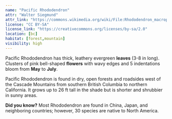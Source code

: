 ```yaml
---
name: "Pacific Rhododendron"
attr: "Walter Siegmund"
attr_link: "https://commons.wikimedia.org/wiki/File:Rhododendron_macrophyllum_4861.JPG"
license: "CC BY-SA"
license_link: "https://creativecommons.org/licenses/by-sa/2.0"
location: [bc]
habitat: [forest,mountain]
visibility: high
---
```

Pacific Rhododendron has thick, leathery evergreen **leaves** (3-8 in long). Clusters of pink bell-shaped **flowers** with wavy edges and 5 indentations bloom from **May** to **July**.

Pacific Rhododendron is found in dry, open forests and roadsides west of the Cascade Mountains from southern British Columbia to northern California. It grows up to 26 ft tall in the shade but is shorter and shrubbier in sunny areas.

**Did you know?** Most Rhododendron are found in China, Japan, and neighboring countries; however, 30 species are native to North America.
